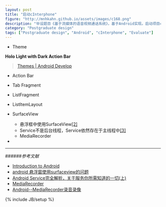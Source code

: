 ```yaml
---
layout: post
title: "启动cInterphone"
figure: "http://mnhkahn.github.io/assets/images/c168.png"
description: "毕设题目《基于流媒体的语音视频通话系统》，基于Android实现。启动项目cInterphone"
category: "Postgraduate design"
tags: ["Postgraduate design", "Android", "cInterphone", "Evaluate"]
---
```

+ Theme

**Holo Light with Dark Action Bar**
> [Themes | Android Develop](http://developer.android.com/design/style/themes.html)

+ Action Bar
+ Tab Fragment
+ ListFragment
+ ListItemLayout


+ SurfaceView

	+ 悬浮框中使用SurfaceView[[2]](#2)
	+ Service不是后台线程，Service依然存在于主线程中[[3]](#3)
	+ MediaRecorder
+ 

---
######*参考文献*
+ <a name="1"></a>[Introduction to Android](http://developer.android.com/guide/index.html)
+ <a name="2"></a>[android 悬浮窗使用surfaceview的问题](http://blog.csdn.net/fly06102559/article/details/6996692)
+ <a name="3"></a>[Android Service完全解析，关于服务你所需知道的一切(上)](http://blog.csdn.net/guolin_blog/article/details/11952435)
+ <a name="4"></a>[MediaRecorder](http://developer.android.com/reference/android/media/MediaRecorder.html)
+ <a name="5"></a>[Android--MediaRecorder录音录像](http://www.cnblogs.com/plokmju/p/android_MediaRecorder.html)

{% include JB/setup %}